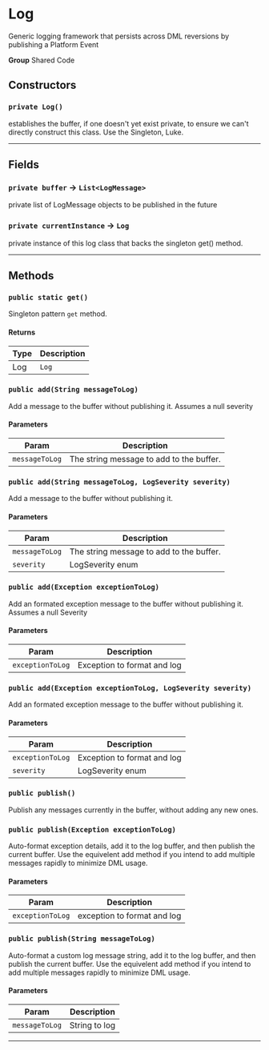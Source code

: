 # Log

Generic logging framework that persists across DML reversions
by publishing a Platform Event


**Group** Shared Code

## Constructors
### `private Log()`

establishes the buffer, if one doesn't yet exist private, to ensure we can't directly construct this class. Use the Singleton, Luke.

---
## Fields

### `private buffer` → `List<LogMessage>`


private list of LogMessage objects to be published in the future

### `private currentInstance` → `Log`


private instance of this log class that backs the singleton get() method.

---
## Methods
### `public static get()`

Singleton pattern `get` method.

#### Returns

|Type|Description|
|---|---|
|Log|`Log`|

### `public add(String messageToLog)`

Add a message to the buffer without publishing it. Assumes a null severity

#### Parameters

|Param|Description|
|---|---|
|`messageToLog`|The string message to add to the buffer.|

### `public add(String messageToLog, LogSeverity severity)`

Add a message to the buffer without publishing it.

#### Parameters

|Param|Description|
|---|---|
|`messageToLog`|The string message to add to the buffer.|
|`severity`|LogSeverity enum|

### `public add(Exception exceptionToLog)`

Add an formated exception message to the buffer without publishing it. Assumes a null Severity

#### Parameters

|Param|Description|
|---|---|
|`exceptionToLog`|Exception to format and log|

### `public add(Exception exceptionToLog, LogSeverity severity)`

Add an formated exception message to the buffer without publishing it.

#### Parameters

|Param|Description|
|---|---|
|`exceptionToLog`|Exception to format and log|
|`severity`|LogSeverity enum|

### `public publish()`

Publish any messages currently in the buffer, without adding any new ones.

### `public publish(Exception exceptionToLog)`

Auto-format exception details, add it to the log buffer, and then publish the current buffer. Use the equivelent add method if you intend to add multiple messages rapidly to minimize DML usage.

#### Parameters

|Param|Description|
|---|---|
|`exceptionToLog`|exception to format and log|

### `public publish(String messageToLog)`

Auto-format a custom log message string, add it to the log buffer, and then publish the current buffer. Use the equivelent add method if you intend to add multiple messages rapidly to minimize DML usage.

#### Parameters

|Param|Description|
|---|---|
|`messageToLog`|String to log|

---
